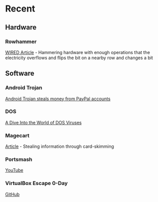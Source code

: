 # Recent

## Hardware

### Rowhammer

[WIRED Article](https://www.wired.com/story/rowhammer-ecc-memory-data-hack/) - Hammering hardware with enough operations that the electricity overflows and flips the bit on a nearby row and changes a bit

## Software

### Android Trojan

[Android Trojan steals money from PayPal accounts](https://www.welivesecurity.com/2018/12/11/android-trojan-steals-money-paypal-accounts-2fa/)

### DOS

[A Dive Into the World of DOS Viruses](https://blog.benjojo.co.uk/post/dive-into-the-world-of-dos-viruses)

### Magecart

[Article](https://www.theregister.co.uk/2018/10/09/magecart_payment_card_malware/) - Stealing information through card-skimming

### Portsmash

[YouTube](https://youtu.be/k6PzjGwyKuY)

### VirtualBox Escape 0-Day

[GitHub](https://www.reddit.com/r/netsec/comments/9uuvk2/virtualbox_escape_0day/)
